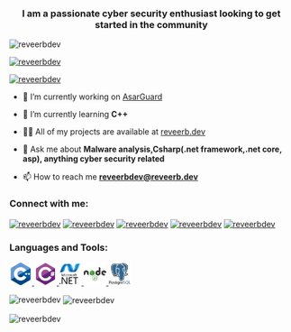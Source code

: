 <h3 align="center">I am a passionate cyber security enthusiast looking to get started in the community</h3>

<p align="left"> <img src="https://komarev.com/ghpvc/?username=reveerbdev&label=Profile%20views&color=0e75b6&style=flat" alt="reveerbdev" /> </p>

<p align="left"> <a href="https://github.com/ryo-ma/github-profile-trophy"><img src="https://github-profile-trophy.vercel.app/?username=reveerbdev" alt="reveerbdev" /></a> </p>

<p align="left"> <a href="https://twitter.com/reveerbdev" target="blank"><img src="https://img.shields.io/twitter/follow/reveerbdev?logo=twitter&style=for-the-badge" alt="reveerbdev" /></a> </p>

- 🔭 I’m currently working on [AsarGuard](https://github.com/reveerbdev/asarguard)

- 🌱 I’m currently learning **C++**

- 👨‍💻 All of my projects are available at [reveerb.dev](reveerb.dev)

- 💬 Ask me about **Malware analysis,Csharp(.net framework,.net core, asp), anything cyber security related**

- 📫 How to reach me **reveerbdev@reveerb.dev**

<h3 align="left">Connect with me:</h3>
<p align="left">
<a href="https://dev.to/reveerbdev" target="blank"><img align="center" src="https://raw.githubusercontent.com/rahuldkjain/github-profile-readme-generator/master/src/images/icons/Social/devto.svg" alt="reveerbdev" height="30" width="40" /></a>
<a href="https://twitter.com/reveerbdev" target="blank"><img align="center" src="https://raw.githubusercontent.com/rahuldkjain/github-profile-readme-generator/master/src/images/icons/Social/twitter.svg" alt="reveerbdev" height="30" width="40" /></a>
<a href="https://www.youtube.com/c/reveerbdev" target="blank"><img align="center" src="https://raw.githubusercontent.com/rahuldkjain/github-profile-readme-generator/master/src/images/icons/Social/youtube.svg" alt="reveerbdev" height="30" width="40" /></a>
<a href="https://www.hackerrank.com/reveerbdev" target="blank"><img align="center" src="https://raw.githubusercontent.com/rahuldkjain/github-profile-readme-generator/master/src/images/icons/Social/hackerrank.svg" alt="reveerbdev" height="30" width="40" /></a>
<a href="https://www.leetcode.com/reveerbdev" target="blank"><img align="center" src="https://raw.githubusercontent.com/rahuldkjain/github-profile-readme-generator/master/src/images/icons/Social/leet-code.svg" alt="reveerbdev" height="30" width="40" /></a>
</p>

<h3 align="left">Languages and Tools:</h3>
<p align="left"> <a href="https://www.w3schools.com/cpp/" target="_blank" rel="noreferrer"> <img src="https://raw.githubusercontent.com/devicons/devicon/master/icons/cplusplus/cplusplus-original.svg" alt="cplusplus" width="40" height="40"/> </a> <a href="https://www.w3schools.com/cs/" target="_blank" rel="noreferrer"> <img src="https://raw.githubusercontent.com/devicons/devicon/master/icons/csharp/csharp-original.svg" alt="csharp" width="40" height="40"/> </a> <a href="https://dotnet.microsoft.com/" target="_blank" rel="noreferrer"> <img src="https://raw.githubusercontent.com/devicons/devicon/master/icons/dot-net/dot-net-original-wordmark.svg" alt="dotnet" width="40" height="40"/> </a> <a href="https://nodejs.org" target="_blank" rel="noreferrer"> <img src="https://raw.githubusercontent.com/devicons/devicon/master/icons/nodejs/nodejs-original-wordmark.svg" alt="nodejs" width="40" height="40"/> </a> <a href="https://www.postgresql.org" target="_blank" rel="noreferrer"> <img src="https://raw.githubusercontent.com/devicons/devicon/master/icons/postgresql/postgresql-original-wordmark.svg" alt="postgresql" width="40" height="40"/> </a> </p>

<p><img align="left" src="https://github-readme-stats.vercel.app/api/top-langs?username=reveerbdev&show_icons=true&locale=en&layout=compact" alt="reveerbdev" /></p>

<p>&nbsp;<img align="center" src="https://github-readme-stats.vercel.app/api?username=reveerbdev&show_icons=true&locale=en" alt="reveerbdev" /></p>

<p><img align="center" src="https://github-readme-streak-stats.herokuapp.com/?user=reveerbdev&" alt="reveerbdev" /></p>

